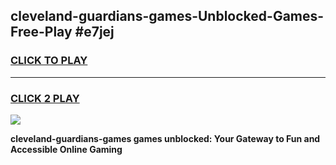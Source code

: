 
## cleveland-guardians-games-Unblocked-Games-Free-Play #e7jej
<h3>
<a href="https://us.freeplayer.one?title=cleveland-guardians-games&ref=9M">CLICK TO PLAY</a></h3>
<hr>

<h3>
<a href="https://us.freeplayer.one?title=cleveland-guardians-games&ref=9M">CLICK 2 PLAY</a>
  
</h3>

<a href="https://us.freeplayer.one?title=cleveland-guardians-games&ref=9M"><img src="https://clearcache.store/games.png"></a>


**cleveland-guardians-games games unblocked: Your Gateway to Fun and Accessible Online Gaming**
